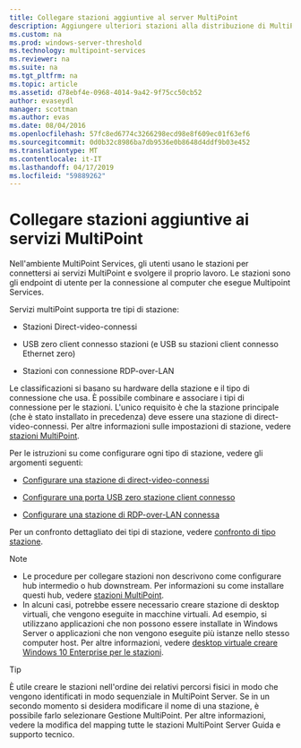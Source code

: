 ```yaml
---
title: Collegare stazioni aggiuntive al server MultiPoint
description: Aggiungere ulteriori stazioni alla distribuzione di MultiPoint Services
ms.custom: na
ms.prod: windows-server-threshold
ms.technology: multipoint-services
ms.reviewer: na
ms.suite: na
ms.tgt_pltfrm: na
ms.topic: article
ms.assetid: d78ebf4e-0968-4014-9a42-9f75cc50cb52
author: evaseydl
manager: scottman
ms.author: evas
ms.date: 08/04/2016
ms.openlocfilehash: 57fc8ed6774c3266298ecd98e8f609ec01f63ef6
ms.sourcegitcommit: 0d0b32c8986ba7db9536e0b8648d4ddf9b03e452
ms.translationtype: MT
ms.contentlocale: it-IT
ms.lasthandoff: 04/17/2019
ms.locfileid: "59889262"
---
```

# <a name="attach-additional-stations-to-multipoint-services"></a>Collegare stazioni aggiuntive ai servizi MultiPoint
Nell'ambiente MultiPoint Services, gli utenti usano le stazioni per connettersi ai servizi MultiPoint e svolgere il proprio lavoro. Le stazioni sono gli endpoint di utente per la connessione al computer che esegue Multipoint Services.  
  
Servizi multiPoint supporta tre tipi di stazione:  
  
-   Stazioni Direct-video-connessi  
  
-   USB zero client connesso stazioni (e USB su stazioni client connesso Ethernet zero)  
  
-   Stazioni con connessione RDP-over-LAN  
  
Le classificazioni si basano su hardware della stazione e il tipo di connessione che usa. È possibile combinare e associare i tipi di connessione per le stazioni. L'unico requisito è che la stazione principale (che è stato installato in precedenza) deve essere una stazione di direct-video-connessi. Per altre informazioni sulle impostazioni di stazione, vedere [stazioni MultiPoint](MultiPoint-services-Stations.md).  
  
Per le istruzioni su come configurare ogni tipo di stazione, vedere gli argomenti seguenti:  
  
-   [Configurare una stazione di direct-video-connessi](Set-up-a-direct-video-connected-station-in-MultiPoint-services.md)  
  
-   [Configurare una porta USB zero stazione client connesso](Set-up-a-USB-zero-client-connected-station-in-MultiPoint-services.md)  
  
-   [Configurare una stazione di RDP-over-LAN connessa](Set-up-an-RDP-over-LAN-connected-station-in-MultiPoint-services.md)  
  
Per un confronto dettagliato dei tipi di stazione, vedere [confronto di tipo stazione](multipoint-services-stations.md#BKMK_StationTypeComparison).  
  
> [!NOTE]  
> -   Le procedure per collegare stazioni non descrivono come configurare hub intermedio o hub downstream. Per informazioni su come installare questi hub, vedere [stazioni MultiPoint](MultiPoint-services-Stations.md).  
> -   In alcuni casi, potrebbe essere necessario creare stazione di desktop virtuali, che vengono eseguite in macchine virtuali. Ad esempio, si utilizzano applicazioni che non possono essere installate in Windows Server o applicazioni che non vengono eseguite più istanze nello stesso computer host. Per altre informazioni, vedere [desktop virtuale creare Windows 10 Enterprise per le stazioni](Create-Windows-10-Enterprise-virtual-desktops-for-stations.md).  
  
> [!TIP]  
> È utile creare le stazioni nell'ordine dei relativi percorsi fisici in modo che vengono identificati in modo sequenziale in MultiPoint Server. Se in un secondo momento si desidera modificare il nome di una stazione, è possibile farlo selezionare Gestione MultiPoint. Per altre informazioni, vedere la modifica del mapping tutte le stazioni MultiPoint Server Guida e supporto tecnico.